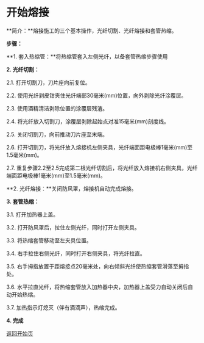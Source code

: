 # 开始熔接

**简介：**熔接施工的三个基本操作，光纤切割、光纤熔接和套管热缩。

**步骤：**

**1. 套入热缩管：**将热缩管套入左侧光纤，以备套管热缩步骤使用

**2. 光纤切割：**

   2.1. 打开切割刀，刀片座向前复位。

   2.2. 使用光纤剥皮钳夹住光纤端部30毫米\(mm\)位置，向外剥除光纤涂覆层。

   2.3. 使用酒精清洁剥除位置的涂覆层残渣。

   2.4. 将光纤放入切割刀，涂覆层剥除起始点对准15毫米\(mm\)刻度线。

   2.5. 关闭切割刀，向前推动刀片座至末端。

   2.6. 打开切割刀，将光纤放入熔接机左侧夹具，光纤端面距电极棒1毫米\(mm\)至1.5毫米\(mm\)。

   2.7. 重复步骤2.2至2.5完成第二根光纤切割后，将光纤放入熔接机右侧夹具，光纤端面距电极棒1毫米\(mm\)至1.5毫米\(mm\)。

**2. 光纤熔接：**关闭防风罩，熔接机自动完成熔接。

**3. 套管热缩：**

   3.1. 打开加热器上盖。

   3.2. 打开防风罩后，拉住左侧光纤，同时打开左侧夹具。

   3.3. 将热缩套管移动至左夹具位置。

   3.4. 右手拉住右侧光纤，同时打开右侧夹具，将光纤拉直。

   3.5. 右手拇指放置于距熔接点20毫米处，向右倾斜光纤使热缩套管滑落至拇指处。

   3.6. 水平拉直光纤，将热缩套管放入加热器中央，加热器上盖受力自动关闭后自动开始热缩。

   3.7. 加热指示灯熄灭（伴有滴滴声），热缩完成。

**4. 完成**



[返回开始页](../)

